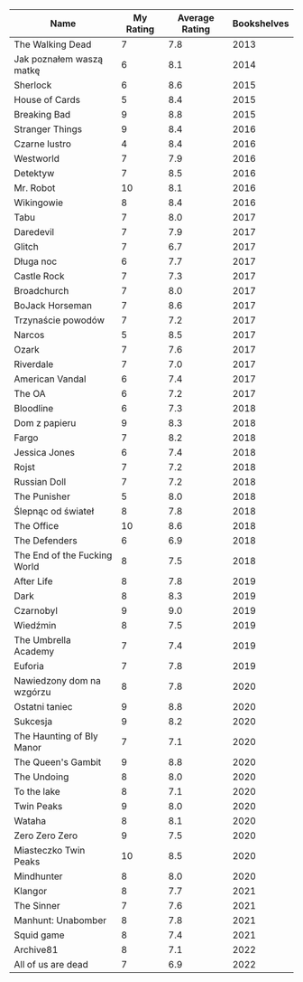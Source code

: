 | Name                         | My Rating | Average Rating | Bookshelves |
| ---------------------------- | --------- | -------------- | ----------- |
| The Walking Dead             | 7         | 7.8            | 2013        |
| Jak poznałem waszą matkę     | 6         | 8.1            | 2014        |
| Sherlock                     | 6         | 8.6            | 2015        |
| House of Cards               | 5         | 8.4            | 2015        |
| Breaking Bad                 | 9         | 8.8            | 2015        |
| Stranger Things              | 9         | 8.4            | 2016        |
| Czarne lustro                | 4         | 8.4            | 2016        |
| Westworld                    | 7         | 7.9            | 2016        |
| Detektyw                     | 7         | 8.5            | 2016        |
| Mr. Robot                    | 10        | 8.1            | 2016        |
| Wikingowie                   | 8         | 8.4            | 2016        |
| Tabu                         | 7         | 8.0            | 2017        |
| Daredevil                    | 7         | 7.9            | 2017        |
| Glitch                       | 7         | 6.7            | 2017        |
| Długa noc                    | 6         | 7.7            | 2017        |
| Castle Rock                  | 7         | 7.3            | 2017        |
| Broadchurch                  | 7         | 8.0            | 2017        |
| BoJack Horseman              | 7         | 8.6            | 2017        |
| Trzynaście powodów           | 7         | 7.2            | 2017        |
| Narcos                       | 5         | 8.5            | 2017        |
| Ozark                        | 7         | 7.6            | 2017        |
| Riverdale                    | 7         | 7.0            | 2017        |
| American Vandal              | 6         | 7.4            | 2017        |
| The OA                       | 6         | 7.2            | 2017        |
| Bloodline                    | 6         | 7.3            | 2018        |
| Dom z papieru                | 9         | 8.3            | 2018        |
| Fargo                        | 7         | 8.2            | 2018        |
| Jessica Jones                | 6         | 7.4            | 2018        |
| Rojst                        | 7         | 7.2            | 2018        |
| Russian Doll                 | 7         | 7.2            | 2018        |
| The Punisher                 | 5         | 8.0            | 2018        |
| Ślepnąc od świateł           | 8         | 7.8            | 2018        |
| The Office                   | 10        | 8.6            | 2018        |
| The Defenders                | 6         | 6.9            | 2018        |
| The End of the Fucking World | 8         | 7.5            | 2018        |
| After Life                   | 8         | 7.8            | 2019        |
| Dark                         | 8         | 8.3            | 2019        |
| Czarnobyl                    | 9         | 9.0            | 2019        |
| Wiedźmin                     | 8         | 7.5            | 2019        |
| The Umbrella Academy         | 7         | 7.4            | 2019        |
| Euforia                      | 7         | 7.8            | 2019        |
| Nawiedzony dom na wzgórzu    | 8         | 7.8            | 2020        |
| Ostatni taniec               | 9         | 8.8            | 2020        |
| Sukcesja                     | 9         | 8.2            | 2020        |
| The Haunting of Bly Manor    | 7         | 7.1            | 2020        |
| The Queen's Gambit           | 9         | 8.8            | 2020        |
| The Undoing                  | 8         | 8.0            | 2020        |
| To the lake                  | 8         | 7.1            | 2020        |
| Twin Peaks                   | 9         | 8.0            | 2020        |
| Wataha                       | 8         | 8.1            | 2020        |
| Zero Zero Zero               | 9         | 7.5            | 2020        |
| Miasteczko Twin Peaks        | 10        | 8.5            | 2020        |
| Mindhunter                   | 8         | 8.0            | 2020        |
| Klangor                      | 8         | 7.7            | 2021        |
| The Sinner                   | 7         | 7.6            | 2021        |
| Manhunt: Unabomber           | 8         | 7.8            | 2021        |
| Squid game                   | 8         | 7.4            | 2021        |
| Archive81                    | 8         | 7.1            | 2022        |
| All of us are dead           | 7         | 6.9            | 2022        |
